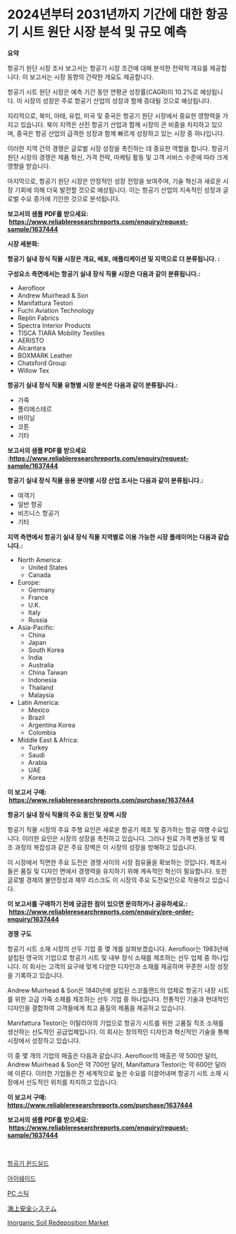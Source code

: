 <p><h1>2024년부터 2031년까지 기간에 대한 항공기 시트 원단 시장 분석 및 규모 예측</h1></p><p><strong>요약</strong></p>
<p><p>항공기 원단 시장 조사 보고서는 항공기 시장 조건에 대해 분석한 전략적 개요를 제공합니다. 이 보고서는 시장 동향의 간략한 개요도 제공합니다.</p><p>항공기 시트 원단 시장은 예측 기간 동안 연평균 성장률(CAGR)이 10.2%로 예상됩니다. 이 시장의 성장은 주로 항공기 산업의 성장과 함께 증대될 것으로 예상됩니다.</p><p>지리적으로, 북미, 아태, 유럽, 미국 및 중국은 항공기 원단 시장에서 중요한 영향력을 가지고 있습니다. 북미 지역은 선진 항공기 산업과 함께 시장의 큰 비중을 차지하고 있으며, 중국은 항공 산업의 급격한 성장과 함께 빠르게 성장하고 있는 시장 중 하나입니다.</p><p>이러한 지역 간의 경쟁은 글로벌 시장 성장을 촉진하는 데 중요한 역할을 합니다. 항공기 원단 시장의 경쟁은 제품 혁신, 가격 전략, 마케팅 활동 및 고객 서비스 수준에 따라 크게 영향을 받습니다.</p><p>마지막으로, 항공기 원단 시장은 안정적인 성장 전망을 보여주며, 기술 혁신과 새로운 시장 기회에 의해 더욱 발전할 것으로 예상됩니다. 이는 항공기 산업의 지속적인 성장과 글로벌 수요 증가에 기인한 것으로 분석됩니다.</p></p>
<p><strong>보고서의 샘플 PDF를 받으세요: &nbsp;<a href="https://www.reliableresearchreports.com/enquiry/request-sample/1637444">https://www.reliableresearchreports.com/enquiry/request-sample/1637444</a></strong></p>
<p><strong>시장 세분화:</strong></p>
<p><strong> 항공기 실내 장식 직물 시장은 개요, 배포, 애플리케이션 및 지역으로 더 분류됩니다. :</strong></p>
<p><strong>구성요소 측면에서는 항공기 실내 장식 직물 시장은 다음과 같이 분류됩니다.:</strong></p>
<p><ul><li>Aerofloor</li><li>Andrew Muirhead & Son</li><li>Manifattura Testori</li><li>Fuchi Aviation Technology</li><li>Replin Fabrics</li><li>Spectra Interior Products</li><li>TISCA TIARA Mobility Textiles</li><li>AERISTO</li><li>Alcantara</li><li>BOXMARK Leather</li><li>Chatsford Group</li><li>Willow Tex</li></ul></p>
<p><strong> 항공기 실내 장식 직물 유형별 시장 분석은 다음과 같이 분류됩니다.:</strong></p>
<p><ul><li>가죽</li><li>폴리에스테르</li><li>바이닐</li><li>코튼</li><li>기타</li></ul></p>
<p><strong>보고서의 샘플 PDF를 받으세요 :<a href="https://www.reliableresearchreports.com/enquiry/request-sample/1637444">https://www.reliableresearchreports.com/enquiry/request-sample/1637444</a></strong></p>
<p><strong> 항공기 실내 장식 직물 응용 분야별 시장 산업 조사는 다음과 같이 분류됩니다.:</strong></p>
<p><ul><li>여객기</li><li>일반 항공</li><li>비즈니스 항공기</li><li>기타</li></ul></p>
<p><strong>지역 측면에서 항공기 실내 장식 직물 지역별로 이용 가능한 시장 플레이어는 다음과 같습니다.:</strong></p>
<p><ul>
    <li>
        North America:
        <ul>
            <li>United States</li>
            <li>Canada</li>
        </ul>
    </li>
    <li>
        Europe:
        <ul>
            <li>Germany</li>
            <li>France</li>
            <li>U.K.</li>
            <li>Italy</li>
            <li>Russia</li>
        </ul>
    </li>
    <li>
        Asia-Pacific:
        <ul>
            <li>China</li>
            <li>Japan</li>
            <li>South Korea</li>
            <li>India</li>
            <li>Australia</li>
            <li>China Taiwan</li>
            <li>Indonesia</li>
            <li>Thailand</li>
            <li>Malaysia</li>
        </ul>
    </li>
    <li>
        Latin America:
        <ul>
            <li>Mexico</li>
            <li>Brazil</li>
            <li>Argentina Korea</li>
            <li>Colombia</li>
        </ul>
    </li>
    <li>
        Middle East & Africa:
        <ul>
            <li>Turkey</li>
            <li>Saudi</li>
            <li>Arabia</li>
            <li>UAE</li>
            <li>Korea</li>
        </ul>
    </li>
    </ul></p>
<p><strong>이 보고서 구매: &nbsp;<a href="https://www.reliableresearchreports.com/purchase/1637444">https://www.reliableresearchreports.com/purchase/1637444</a></strong></p>
<p><strong>항공기 실내 장식 직물의 주요 동인 및 장벽 시장</strong></p>
<p><p>항공기 직물 시장의 주요 주행 요인은 새로운 항공기 제조 및 증가하는 항공 여행 수요입니다. 이러한 요인은 시장의 성장을 촉진하고 있습니다. 그러나 원료 가격 변동성 및 제조 과정의 복잡성과 같은 주요 장벽은 이 시장의 성장을 방해하고 있습니다. </p><p>이 시장에서 직면한 주요 도전은 경쟁 사이의 시장 점유율을 확보하는 것입니다. 제조사들은 품질 및 디자인 면에서 경쟁력을 유지하기 위해 계속적인 혁신이 필요합니다. 또한 글로벌 경제의 불안정성과 재무 리스크도 이 시장의 주요 도전요인으로 작용하고 있습니다.</p></p>
<p><strong>이 보고서를 구매하기 전에 궁금한 점이 있으면 문의하거나 공유하세요.: &nbsp;<a href="https://www.reliableresearchreports.com/enquiry/pre-order-enquiry/1637444">https://www.reliableresearchreports.com/enquiry/pre-order-enquiry/1637444</a></strong></p>
<p><strong>경쟁 구도</strong></p>
<p><p>항공기 시트 소재 시장의 선두 기업 중 몇 개를 살펴보겠습니다. Aerofloor는 1983년에 설립된 영국의 기업으로 항공기 시트 및 내부 장식 소재를 제조하는 선두 업체 중 하나입니다. 이 회사는 고객의 요구에 맞게 다양한 디자인과 소재를 제공하며 꾸준한 시장 성장을 기록하고 있습니다.</p><p>Andrew Muirhead & Son은 1840년에 설립된 스코틀랜드의 업체로 항공기 내장 시트를 위한 고급 가죽 소재를 제조하는 선두 기업 중 하나입니다. 전통적인 기술과 현대적인 디자인을 결합하여 고객들에게 최고 품질의 제품을 제공하고 있습니다.</p><p>Manifattura Testori는 이탈리아의 기업으로 항공기 시트를 위한 고품질 직조 소재를 생산하는 선도적인 공급업체입니다. 이 회사는 창의적인 디자인과 혁신적인 기술을 통해 시장에서 성장하고 있습니다.</p><p>이 중 몇 개의 기업의 매출은 다음과 같습니다. Aerofloor의 매출은 약 500만 달러, Andrew Muirhead & Son은 약 700만 달러, Manifattura Testori는 약 600만 달러에 이른다. 이러한 기업들은 전 세계적으로 높은 수요를 이끌어내며 항공기 시트 소재 시장에서 선도적인 위치를 차지하고 있습니다.</p></p>
<p><strong>이 보고서 구매: &nbsp; <a href="https://www.reliableresearchreports.com/purchase/1637444">https://www.reliableresearchreports.com/purchase/1637444</a></strong></p>
<p><strong>보고서의 샘플 PDF를 받으세요: &nbsp;<a href="https://www.reliableresearchreports.com/enquiry/request-sample/1637444">https://www.reliableresearchreports.com/enquiry/request-sample/1637444</a></strong><strong></strong></p>
<p>&nbsp;</p>
<p><p><a href="https://github.com/vsnao330707/Market-Research-Report-List-1/blob/main/10257228078.md">항공기 윈드실드</a></p><p><a href="https://medium.com/@conradkirrlin76575/%EC%95%84%EC%9D%B4%EC%84%80%EC%9D%B4%EB%93%9C-%EC%8B%9C%EC%9E%A5-%EC%A0%84%EB%A7%9D-%EC%82%B0%EC%97%85-%EA%B0%9C%EC%9A%94-%EB%B0%8F-%EC%98%88%EC%B8%A1-2024%EB%85%84%EB%B6%80%ED%84%B0-2031%EB%85%84%EA%B9%8C%EC%A7%80-be58f627a5fd">아이쉐이드</a></p><p><a href="https://medium.com/@stanleylyittle554467/pc-%EC%8A%A4%ED%8B%B1-%EC%8B%9C%EC%9E%A5-2031%EB%85%84%EA%B9%8C%EC%A7%80%EC%9D%98-%ED%8A%B8%EB%A0%8C%EB%93%9C-%EC%98%88%EC%B8%A1-%EB%B0%8F-%EA%B2%BD%EC%9F%81-%EB%B6%84%EC%84%9D-06296c623e89">PC 스틱</a></p><p><a href="https://medium.com/@gregoriookeefe2023/%E6%B5%B7%E4%B8%8A%E5%AE%89%E5%85%A8%E3%82%B7%E3%82%B9%E3%83%86%E3%83%A0%E5%B8%82%E5%A0%B4%E3%81%AE%E5%88%86%E6%9E%90-%E4%B8%96%E7%95%8C%E7%94%A3%E6%A5%AD%E3%81%AE%E8%A6%8B%E9%80%9A%E3%81%97%E3%81%A8%E4%BA%88%E6%B8%AC-2024%E5%B9%B4%E3%81%8B%E3%82%892031%E5%B9%B4%E3%81%BE%E3%81%A7-622fd71ca6f9">海上安全システム</a></p><p><a href="https://issuu.com/reportprime-2/docs/inorganic-soil-redeposition-market-size-2030.pptx">Inorganic Soil Redeposition Market</a></p></p>